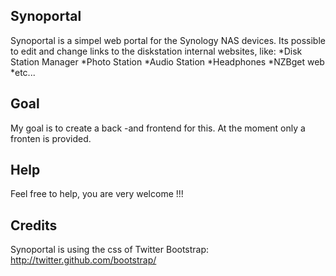 Synoportal
----------

Synoportal is a simpel web portal for the Synology NAS devices.
Its possible to edit and change links to the diskstation internal websites, like:
*Disk Station Manager
*Photo Station
*Audio Station
*Headphones
*NZBget web 
*etc...

Goal
----
My goal is to create a back -and frontend for this.
At the moment only a fronten is provided.

Help
----
Feel free to help, you are very welcome  !!!

Credits
-------
Synoportal is using the css of Twitter Bootstrap: http://twitter.github.com/bootstrap/
